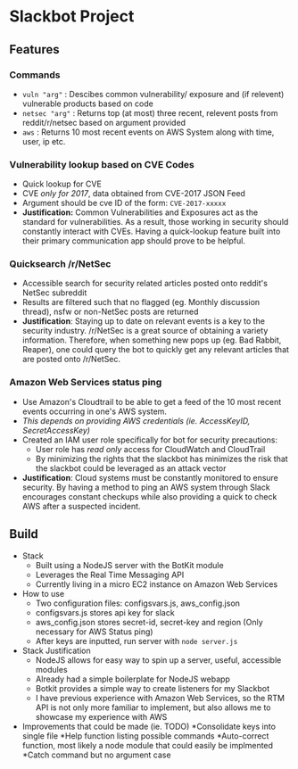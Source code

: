 # Slackbot Project

## Features
### Commands
* `vuln "arg"` : Descibes common vulnerability/ exposure and (if relevent) vulnerable products based on code
* `netsec "arg"` : Returns top (at most) three recent, relevent posts from reddit/r/netsec based on argument provided
* `aws` : Returns 10 most recent events on AWS System along with time, user, ip etc.

### Vulnerability lookup based on CVE Codes
* Quick lookup for CVE
* CVE _only for 2017_, data obtained from CVE-2017 JSON Feed
* Argument should be cve ID of the form: `CVE-2017-xxxxx`
* __Justification:__ Common Vulnerabilities and Exposures act as the standard for vulnerabilities. As a result, those working in security should constantly interact with CVEs. Having a quick-lookup feature built into their primary communication app should prove to be helpful.

### Quicksearch /r/NetSec
* Accessible search for security related articles posted onto reddit's NetSec subreddit
* Results are filtered such that no flagged (eg. Monthly discussion thread), nsfw or non-NetSec posts are returned
* __Justification__: Staying up to date on relevant events is a key to the security industry. /r/NetSec is a great source of obtaining a variety information. Therefore, when something new pops up (eg. Bad Rabbit, Reaper), one could query the bot to quickly get any relevant articles that are posted onto /r/NetSec.

### Amazon Web Services status ping
* Use Amazon's Cloudtrail to be able to get a feed of the 10 most recent events occurring in one's AWS system.
* _This depends on providing AWS credentials (ie. AccessKeyID, SecretAccessKey)_
* Created an IAM user role specifically for bot for security precautions:
    * User role has _read only_ access for CloudWatch and CloudTrail
    * By minimizing the rights that the slackbot has minimizes the risk that the slackbot could be leveraged as an attack vector
* __Justification__: Cloud systems must be constantly monitored to ensure security. By having a method to ping an AWS system through Slack encourages constant checkups while also providing a quick to check AWS after a suspected incident.

## Build

* Stack
    * Built using a NodeJS server with the BotKit module
    * Leverages the Real Time Messaging API
    * Currently living in a micro EC2 instance on Amazon Web Services
* How to use
    * Two configuration files: configsvars.js, aws_config.json
    * configsvars.js stores api key for slack
    * aws_config.json stores secret-id, secret-key and region (Only necessary for AWS Status ping)
    * After keys are inputted, run server with `node server.js`
* Stack Justification
    * NodeJS allows for easy way to spin up a server, useful, accessible modules
    * Already had a simple boilerplate for NodeJS webapp
    * Botkit provides a simple way to create listeners for my Slackbot
    * I have previous experience with Amazon Web Services, so the RTM API is not only more familiar to implement, but also allows me to showcase my experience with AWS
* Improvements that could be made (ie. TODO)
    *Consolidate keys into single file
    *Help function listing possible commands
    *Auto-correct function, most likely a node module that could easily be implmented
    *Catch command but no argument case

